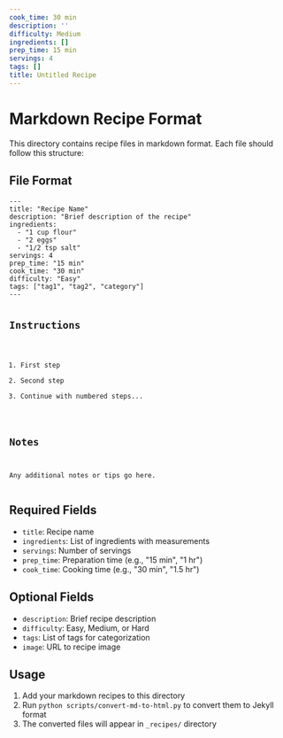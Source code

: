 ```yaml
---
cook_time: 30 min
description: ''
difficulty: Medium
ingredients: []
prep_time: 15 min
servings: 4
tags: []
title: Untitled Recipe
---
```


<h1>Markdown Recipe Format</h1>
<p>This directory contains recipe files in markdown format. Each file should follow this structure:</p>
<h2>File Format</h2>
<pre><code class="language-markdown">---
title: &quot;Recipe Name&quot;
description: &quot;Brief description of the recipe&quot;
ingredients:
  - &quot;1 cup flour&quot;
  - &quot;2 eggs&quot;
  - &quot;1/2 tsp salt&quot;
servings: 4
prep_time: &quot;15 min&quot;
cook_time: &quot;30 min&quot;
difficulty: &quot;Easy&quot;
tags: [&quot;tag1&quot;, &quot;tag2&quot;, &quot;category&quot;]
---

## Instructions

1. First step
2. Second step
3. Continue with numbered steps...

## Notes

Any additional notes or tips go here.
</code></pre>
<h2>Required Fields</h2>
<ul>
<li><code>title</code>: Recipe name</li>
<li><code>ingredients</code>: List of ingredients with measurements</li>
<li><code>servings</code>: Number of servings</li>
<li><code>prep_time</code>: Preparation time (e.g., "15 min", "1 hr")</li>
<li><code>cook_time</code>: Cooking time (e.g., "30 min", "1.5 hr")</li>
</ul>
<h2>Optional Fields</h2>
<ul>
<li><code>description</code>: Brief recipe description</li>
<li><code>difficulty</code>: Easy, Medium, or Hard</li>
<li><code>tags</code>: List of tags for categorization</li>
<li><code>image</code>: URL to recipe image</li>
</ul>
<h2>Usage</h2>
<ol>
<li>Add your markdown recipes to this directory</li>
<li>Run <code>python scripts/convert-md-to-html.py</code> to convert them to Jekyll format</li>
<li>The converted files will appear in <code>_recipes/</code> directory</li>
</ol>